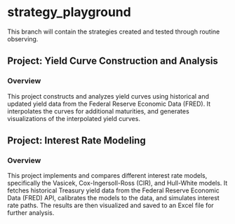 # strategy_playground

This branch will contain the strategies created and tested through routine observing.

## Project: Yield Curve Construction and Analysis

### Overview
This project constructs and analyzes yield curves using historical and updated yield data from the Federal Reserve Economic Data (FRED). It interpolates the curves for additional maturities, and generates visualizations of the interpolated yield curves.

## Project: Interest Rate Modeling

### Overview
This project implements and compares different interest rate models, specifically the Vasicek, Cox-Ingersoll-Ross (CIR), and Hull-White models. It fetches historical Treasury yield data from the Federal Reserve Economic Data (FRED) API, calibrates the models to the data, and simulates interest rate paths. The results are then visualized and saved to an Excel file for further analysis.
